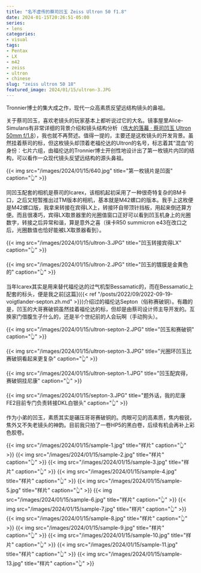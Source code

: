 ```yaml
---
title: "名不虚传的蔡司凹玉 Zeiss Ultron 50 f1.8"
date: 2024-01-15T20:26:51-05:00
series:
- lens
categories:
- visual
tags:
- Pentax
- LX
- m42
- zeiss
- ultron
- chinese
slug: "zeiss ultron 50 18"
featured_image: 2024/01/15/ultron-3.JPG
---
```


Tronnier博士的集大成之作，现代一众高素质反望远结构镜头的鼻祖。
<!--more-->

关于蔡司凹玉，喜欢老镜头的玩家基本上都听说过它的大名。镜事屋里Alice-Simulans有非常详细的背景介绍和镜头结构分析（[伟大的落幕 · 蔡司凹玉 Ultron 50mm f/1.8](https://mp.weixin.qq.com/s/E1lIZtRHYjyJXB26sV6vSw)），我也就不再赘述。值得一提的，主要还是这枚镜头的开发背景。虽然挂着蔡司的标，但这枚镜头却顶着老福伦达的Ultron的名号，标志着其“混血”的身份：七片六组，由福伦达的Tronnier博士开创性地设计出了第一枚镜片内凹的结构，可以看作一众现代镜头反望远结构的源头鼻祖。

{{< img src="/images/2024/01/15/640.jpg" title="第一枚镜片是凹面" caption="👆" >}}

同凹玉配套的相机是蔡司的Icarex，该相机起初采用了一种很奇特复杂的BM卡口，之后又短暂推出过TM版本的相机，基本就是M42螺口的版本。我手上这枚便是M42螺口版，我拿来转接在宾得LX上，转接环自带顶针挡板，用起来倒还算方便。而且很凑巧，宾得LX取景器里的光圈值窗口正好可以看到凹玉机身上的光圈数字，转接之后异常和谐，算是意外之喜（徕卡R50 summicron e43在改口之后，光圈数值也恰好能被LX取景器看到）。

{{< img src="/images/2024/01/15/ultron-3.JPG" title="凹玉转接宾得LX" caption="👆" >}}

{{< img src="/images/2024/01/15/ultron-2.JPG" title="凹玉的镀膜是金黄色的" caption="👆" >}}


当年Icarex其实是用来替代福伦达的过气机型Bessamatic的，而在Bessamatic上配套的标头，便是我之前[这篇]({{< ref "/posts/2022/09/2022-09-19-voigtlander-septon.zh.md" >}})介绍过的福伦达Septon（俗称赛破铜）。有趣的是，凹玉的大哥赛破铜虽然挂着福伦达的标，但却是由蔡司设计师主导开发的。互换家门借腹生子什么的，还是半个世纪前的人会玩啊（手动狗头）。

{{< img src="/images/2024/01/15/ultron-septon-2.JPG" title="凹玉和赛破铜" caption="👆" >}}

{{< img src="/images/2024/01/15/ultron-septon-3.JPG" title="光圈环凹玉比赛破铜看起来更复杂" caption="👆" >}}

{{< img src="/images/2024/01/15/ultron-septon-1.JPG" title="凹玉配宾得，赛破铜挂尼康" caption="👆" >}}

{{< img src="/images/2024/01/15/septon-3.JPG" title="题外话，我的尼康FE2目前专门负责转接DKL白银头" caption="👆" >}}

作为小弟的凹玉，素质其实是碾压哥哥赛破铜的。肉眼可见的高素质，焦内极锐，焦外又不失老镜头的神韵。目前我只拍了一卷HP5的黑白卷，后续有机会再补上彩色胶卷。

{{< img src="/images/2024/01/15/sample-1.jpg" title="样片" caption="👆" >}}
{{< img src="/images/2024/01/15/sample-2.jpg" title="样片" caption="👆" >}}
{{< img src="/images/2024/01/15/sample-3.jpg" title="样片" caption="👆" >}}
{{< img src="/images/2024/01/15/sample-4.jpg" title="样片" caption="👆" >}}
{{< img src="/images/2024/01/15/sample-5.jpg" title="样片" caption="👆" >}}
{{< img src="/images/2024/01/15/sample-6.jpg" title="样片" caption="👆" >}}
{{< img src="/images/2024/01/15/sample-7.jpg" title="样片" caption="👆" >}}
{{< img src="/images/2024/01/15/sample-8.jpg" title="样片" caption="👆" >}}
{{< img src="/images/2024/01/15/sample-9.jpg" title="样片" caption="👆" >}}
{{< img src="/images/2024/01/15/sample-10.jpg" title="样片" caption="👆" >}}
{{< img src="/images/2024/01/15/sample-11.jpg" title="样片" caption="👆" >}}
{{< img src="/images/2024/01/15/sample-13.jpg" title="样片" caption="👆" >}}
